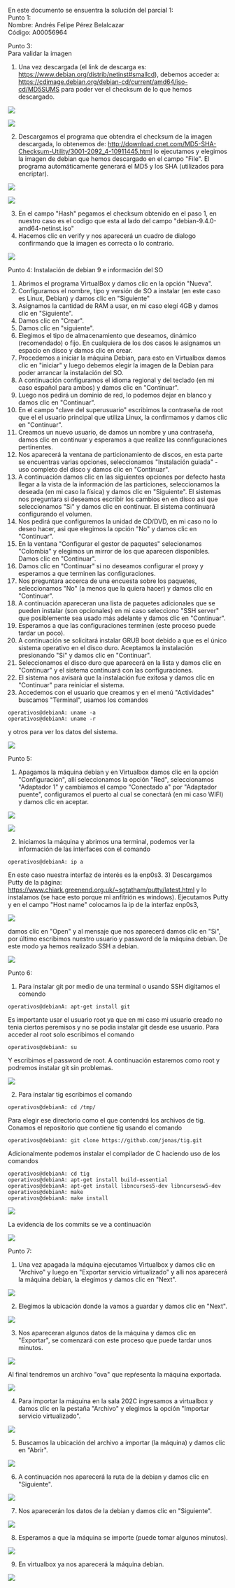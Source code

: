 En este documento se ensuentra la solución del parcial 1:   
Punto 1:   
Nombre: Andrés Felipe Pérez Belalcazar   
Código: A00056964   
   
Punto 3:   
Para validar la imagen    
1) Una vez descargada (el link de descarga es: https://www.debian.org/distrib/netinst#smallcd), 
debemos acceder a: https://cdimage.debian.org/debian-cd/current/amd64/iso-cd/MD5SUMS para poder ver el checksum de lo que hemos descargado.   

![](Images/Validacion1.png)

![](Images/Validacion2.png)

2) Descargamos el programa que obtendra el checksum de la imagen descargada, lo obtenemos de: http://download.cnet.com/MD5-SHA-Checksum-Utility/3001-2092_4-10911445.html lo ejecutamos y elegimos la imagen de debian que hemos descargado en el campo "File". El programa automáticamente generará el MD5 y los SHA (utilizados para encriptar). 

![](Images/Validacion3.png)

![](Images/Validacion4.png)

3) En el campo "Hash" pegamos el checksum obtenido en el paso 1, en nuestro caso es el codigo que esta al lado del campo "debian-9.4.0-amd64-netinst.iso"  
4) Hacemos clic en verify y nos aparecerá un cuadro de dialogo confirmando que la imagen es correcta o lo contrario.

![](Images/Validacion5.png)

Punto 4:
Instalación de debian 9 e información del SO
1) Abrimos el programa VirtualBox y damos clic en la opción "Nueva".
2) Configuramos el nombre, tipo y versión de SO a instalar (en este caso es Linux, Debian) y damos clic en "Siguiente"
3) Asignamos la cantidad de RAM a usar, en mi caso elegí 4GB y damos clic en "Siguiente".
4) Damos clic en "Crear".
5) Damos clic en "siguiente".
6) Elegimos el tipo de almacenamiento que deseamos, dinámico (recomendado) o fijo. En cualquiera de los dos casos le asignamos un espacio en disco y damos clic en crear.
7) Procedemos a iniciar la máquina Debian, para esto en Virtualbox damos clic en "iniciar" y luego debemos elegir la imagen de la Debian para poder arrancar la instalación del SO.
8) A continuación configuramos el idioma regional y del teclado (en mi caso español para ambos) y damos clic en "Continuar".
9) Luego nos pedirá un dominio de red, lo podemos dejar en blanco y damos clic en "Continuar".
10) En el campo "clave del superusuario" escribimos la contraseña de root que el el usuario principal que utiliza Linux, la confirmamos y damos clic en "Continuar". 
11) Creamos un nuevo usuario, de damos un nombre y una contraseña, damos clic en continuar y esperamos a que realize las connfiguraciones pertinentes.
12) Nos aparecerá la ventana de particionamiento de discos, en esta parte se encuentras varias opciones, seleccionamos "Instalación guiada" - uso completo del disco y damos clic en "Continuar".
13) A continuación damos clic en las siguientes opciones por defecto hasta llegar a la vista de la información de las particiones, seleccionamos la deseada (en mi caso la física) y damos clic en "Siguiente". El sistemas nos preguntara si deseamos escribir los cambios en en disco asi que seleccionamos "Si" y damos clic en continuar. El sistema continuará configurando el volumen.
14) Nos pedirá que configuremos la unidad de CD/DVD, en mi caso no lo deseo hacer, asi que elegimos la opción "No" y damos clic en "Continuar".
15) En la ventana "Configurar el gestor de paquetes" selecionamos "Colombia" y elegimos un mirror de los que aparecen disponibles. Damos clic en "Continuar".
16) Damos clic en "Continuar" si no deseamos configurar el proxy y esperamos a que terminen las configuraciones.
17) Nos preguntara accerca de una encuesta sobre los paquetes, seleccionamos "No" (a menos que la quiera hacer) y damos clic en "Continuar".
18) A continuación apareceran una lista de paquetes adicionales que se pueden instalar (son opcionales) en mi caso selecciono "SSH server" que posiblemente sea usado más adelante y damos clic en "Continuar".
19) Esperamos a que las configuraciones terminen (este proceso puede tardar un poco).
20) A continuación se solicitará instalar GRUB boot debido a que es el único sistema operativo en el disco duro. Aceptamos la instalación presionando "Si" y damos clic en "Continuar".
21) Seleccionamos el disco duro que aparecerá en la lista y damos clic en "Continuar" y el sistema continuará con las configuraciones.
22) El sistema nos avisará que la instalación fue exitosa y damos clic en "Continuar" para reiniciar el sistema.
21) Accedemos con el usuario que creamos y en el menú "Actividades" buscamos "Terminal", usamos los comandos 

```console
operativos@debianA: uname -a
operativos@debianA: uname -r
```
 y otros para ver los datos del sistema.

![](Images/datosDebian.PNG)

Punto 5:
1) Apagamos la máquina debian y en Virtualbox damos clic en la opción "Configuración", allí seleccionamos la opción "Red", seleccionamos "Adaptador 1" y cambiamos el campo "Conectado a" por "Adaptador puente", configuramos el puerto al cual se conectará (en mi caso WIFI) y damos clic en aceptar.  

![](Images/punto5Red1.PNG)

![](Images/punto5Red2.PNG)

2) Iniciamos la máquina y abrimos una terminal, podemos ver la información de las interfaces con el comando 
```console
operativos@debianA: ip a
```
En este caso nuestra interfaz de interés es la enp0s3.
3) Descargamos Putty de la página: https://www.chiark.greenend.org.uk/~sgtatham/putty/latest.html y lo instalamos (se hace esto porque mi anfitrión es windows). Ejecutamos Putty y en el campo "Host name" colocamos la ip de la interfaz enp0s3, 

![](Images/punto5Red3.PNG)

damos clic en "Open" y al mensaje que nos aparecerá damos clic en "Si", por último escribimos nuestro usuario y password de la máquina debian. De este modo ya hemos realizado SSH a debian.


![](Images/punto5Red4.PNG)

Punto 6:
1) Para instalar git por medio de una terminal o usando SSH digitamos el comendo 
```console
operativos@debianA: apt-get install git
```
Es importante usar el usuario root ya que en mi caso mi usuario creado no tenia ciertos peremisos y no se podia instalar git desde ese usuario. Para acceder al root solo escribimos el comando 
```console
operativos@debianA: su
```
Y escribimos el password de root. A continuación estaremos como root y podremos instalar git sin problemas.


![](Images/instalacionGit.PNG)

2) Para instalar tig escribimos el comando 
```console
operativos@debianA: cd /tmp/
```
Para elegir ese directorio como el que contendrá los archivos de tig. Conamos el repositorio que contiene tig usando el comando
```console
operativos@debianA: git clone https://github.com/jonas/tig.git
```
Adicionalmente podemos instalar el compilador de C haciendo uso de los comandos 
```console
operativos@debianA: cd tig
operativos@debianA: apt-get install build-essential
operativos@debianA: apt-get install libncurses5-dev libncursesw5-dev
operativos@debianA: make
operativos@debianA: make install
```

![](Images/instalacionTig.PNG)

La evidencia de los commits se ve a continuación


![](Images/tigExamen.PNG)

Punto 7:
1) Una vez apagada la máquina ejecutamos Virtualbox y damos clic en "Archivo" y luego en "Exportar servicio virtualizado" y alli nos aparecerá la máquina debian, la elegimos y damos clic en "Next".

![](Images/punto6_1.PNG)

2) Elegimos la ubicación donde la vamos a guardar y damos clic en "Next".

![](Images/punto6_2.PNG)

3) Nos apareceran algunos datos de la máquina y damos clic en "Exportar", se comenzará con este proceso que puede tardar unos minutos.

![](Images/punto6_3.PNG)

Al final tendremos un archivo "ova" que repŕesenta la máquina exportada.

![](Images/punto7_5.png)

4) Para importar la máquina en la sala 202C ingresamos a virtualbox y damos clic en la pestaña "Archivo" y elegimos la opción "Importar servicio virtualizado".

![](Images/punto7_6.png)

5) Buscamos la ubicación del archivo a importar (la máquina) y damos clic en "Abrir".

![](Images/punto7_7.png)

6) A continuación nos aparecerá la ruta de la debian y damos clic en "Siguiente".

![](Images/punto7_8.png)

7) Nos aparecerán los datos de la debian y damos clic en "Siguiente".

![](Images/punto7_9.png)

8) Esperamos a que la máquina se importe (puede tomar algunos minutos).

![](Images/punto7_10.png)

9) En virtualbox ya nos aparecerá la máquina debian.

![](Images/punto7_11.png)





